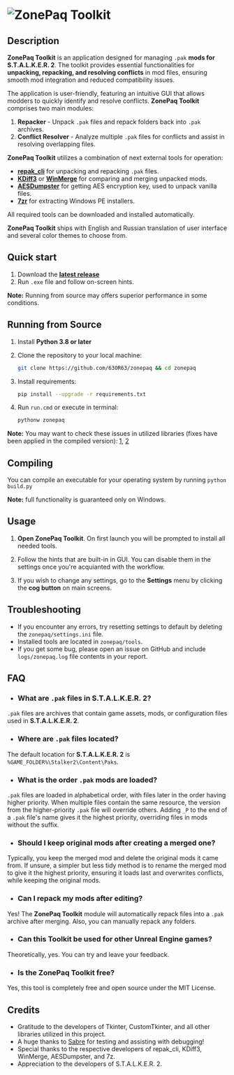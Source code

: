 # ![ZonePaq Toolkit](https://github.com/user-attachments/assets/9feab811-87b0-4c4a-bc54-379133e6b273)

## Description

**ZonePaq Toolkit** is an application designed for managing `.pak` **mods for S.T.A.L.K.E.R. 2**. The toolkit provides essential functionalities for **unpacking, repacking, and resolving conflicts** in mod files, ensuring smooth mod integration and reduced compatibility issues.

The application is user-friendly, featuring an intuitive GUI that allows modders to quickly identify and resolve conflicts. **ZonePaq Toolkit** comprises two main modules:

1. **Repacker** - Unpack `.pak` files and repack folders back into `.pak` archives.
2. **Conflict Resolver** - Analyze multiple `.pak` files for conflicts and assist in resolving overlapping files.

**ZonePaq Toolkit** utilizes a combination of next external tools for operation:

- **[repak_cli](https://github.com/trumank/repak)** for unpacking and repacking `.pak` files.
- **[KDiff3](https://kdiff3.sourceforge.net)** or **[WinMerge](https://winmerge.org)** for comparing and merging unpacked mods.
- **[AESDumpster](https://github.com/GHFear/AESDumpster)** for getting AES encryption key, used to unpack vanilla files.
- **[7zr](https://7-zip.org)** for extracting Windows PE installers.

All required tools can be downloaded and installed automatically.

**ZonePaq Toolkit** ships with English and Russian translation of user interface and several color themes to choose from.

## Quick start

1. Download the **[latest release](https://github.com/63OR63/zonepaq/releases/latest)**
2. Run `.exe` file and follow on-screen hints.

**Note:** Running from source may offers superior performance in some conditions.

## Running from Source

1. Install **Python 3.8 or later**

2. Clone the repository to your local machine:

    ```bash
    git clone https://github.com/63OR63/zonepaq && cd zonepaq
    ```

3. Install requirements:

    ```bash
    pip install --upgrade -r requirements.txt
    ```

4. Run `run.cmd` or execute in terminal:

    ```bash
    pythonw zonepaq
    ```

**Note:** You may want to check these issues in utilized libraries (fixes have been applied in the compiled version): [1](https://github.com/Akascape/CTkToolTip/issues/20), [2](https://github.com/TomSchimansky/CustomTkinter/pull/2162)

## Compiling

You can compile an executable for your operating system by running `python build.py`

**Note:** full functionality is guaranteed only on Windows.

## Usage

1. **Open ZonePaq Toolkit**. On first launch you will be prompted to install all needed tools.

2. Follow the hints that are built-in in GUI. You can disable them in the settings once you're acquianted with the workflow.

3. If you wish to change any settings, go to the **Settings** menu by clicking the **cog button** on main screens.

## Troubleshooting

- If you encounter any errors, try resetting settings to default by deleting the `zonepaq/settings.ini` file.
- Installed tools are located in `zonepaq/tools`.
- If you get some bug, please open an issue on GitHub and include `logs/zonepaq.log` file contents in your report.

## FAQ

- ### What are `.pak` files in S.T.A.L.K.E.R. 2?

`.pak` files are archives that contain game assets, mods, or configuration files used in **S.T.A.L.K.E.R. 2**.

- ### Where are `.pak` files located?

The default location for **S.T.A.L.K.E.R. 2** is `%GAME_FOLDER%\Stalker2\Content\Paks`.

- ### What is the order `.pak` mods are loaded?

`.pak` files are loaded in alphabetical order, with files later in the order having higher priority. When multiple files contain the same resource, the version from the higher-priority `.pak` file will override others. Adding `_P` to the end of a `.pak` file's name gives it the highest priority, overriding files in mods without the suffix.

- ### Should I keep original mods after creating a merged one?

Typically, you keep the merged mod and delete the original mods it came from. If unsure, a simpler but less tidy method is to rename the merged mod to give it the highest priority, ensuring it loads last and overwrites conflicts, while keeping the original mods.

- ### Can I repack my mods after editing?

Yes! The **ZonePaq Toolkit** module will automatically repack files into a `.pak` archive after merging. Also, you can manually repack any folders.

- ### Can this Toolkit be used for other Unreal Engine games?

Theoretically, yes. You can try and leave your feedback.

- ### Is the ZonePaq Toolkit free?

Yes, this tool is completely free and open source under the MIT License.

## Credits

- Gratitude to the developers of Tkinter, CustomTkinter, and all other libraries utilized in this project.
- A huge thanks to [Sabre](https://next.nexusmods.com/profile/ModsBySabre) for testing and assisting with debugging!
- Special thanks to the respective developers of repak_cli, KDiff3, WinMerge, AESDumpster, and 7z.
- Appreciation to the developers of S.T.A.L.K.E.R. 2.

